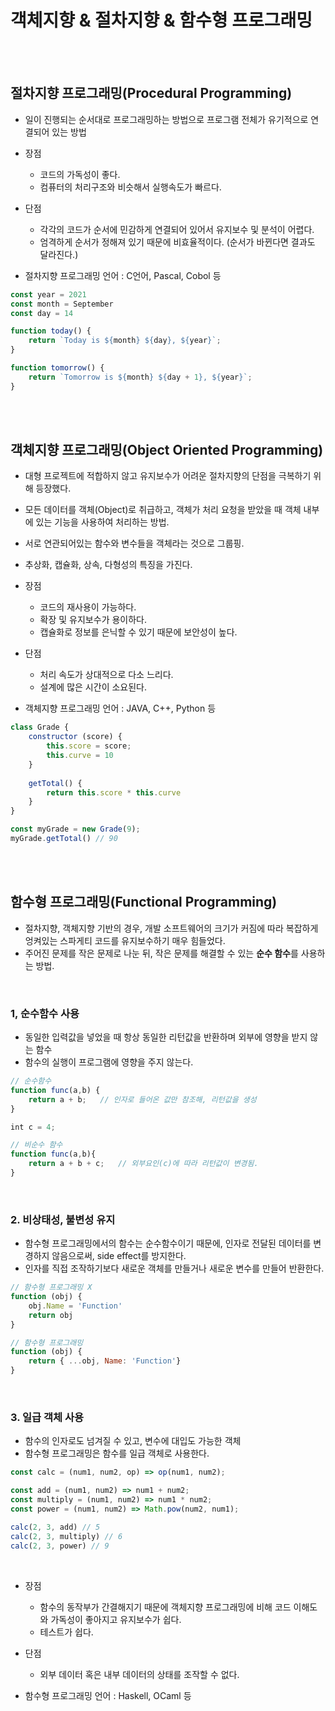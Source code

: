 # 객체지향 & 절차지향 & 함수형 프로그래밍

<br>
<br>

## 절차지향 프로그래밍(Procedural Programming)
- 일이 진행되는 순서대로 프로그래밍하는 방법으로 프로그램 전체가 유기적으로 연결되어 있는 방법

- 장점
	- 코드의 가독성이 좋다.
	- 컴퓨터의 처리구조와 비슷해서 실행속도가 빠르다.
- 단점
	- 각각의 코드가 순서에 민감하게 연결되어 있어서 유지보수 및 분석이 어렵다.
	- 엄격하게 순서가 정해져 있기 때문에 비효율적이다. (순서가 바뀐다면 결과도 달라진다.)
- 절차지향 프로그래밍 언어 : C언어, Pascal, Cobol 등

```javascript
const year = 2021
const month = September
const day = 14

function today() {
	return `Today is ${month} ${day}, ${year}`;
}

function tomorrow() {
	return `Tomorrow is ${month} ${day + 1}, ${year}`;
}
```

<br>
<br>

## 객체지향 프로그래밍(Object Oriented Programming)
- 대형 프로젝트에 적합하지 않고 유지보수가 어려운 절차지향의 단점을 극복하기 위해 등장했다.
- 모든 데이터를 객체(Object)로 취급하고, 객체가 처리 요청을 받았을 때 객체 내부에 있는 기능을 사용하여 처리하는 방법.
- 서로 연관되어있는 함수와 변수들을 객체라는 것으로 그룹핑.
- 추상화, 캡슐화, 상속, 다형성의 특징을 가진다.

- 장점
	- 코드의 재사용이 가능하다.
	- 확장 및 유지보수가 용이하다.
	- 캡슐화로 정보를 은닉할 수 있기 때문에 보안성이 높다.

- 단점
	- 처리 속도가 상대적으로 다소 느리다.
	- 설계에 많은 시간이 소요된다.

- 객체지향 프로그래밍 언어 : JAVA, C++, Python 등

```javascript
class Grade {
    constructor (score) {
    	this.score = score;
        this.curve = 10 
    }
    
    getTotal() {
    	return this.score * this.curve
    }
}

const myGrade = new Grade(9);
myGrade.getTotal() // 90
```

<br>
<br>

## 함수형 프로그래밍(Functional Programming)
- 절차지향, 객체지향 기반의 경우, 개발 소프트웨어의 크기가 커짐에 따라 복잡하게 엉켜있는 스파게티 코드를 유지보수하기 매우 힘들었다.
- 주어진 문제를 작은 문제로 나눈 뒤, 작은 문제를 해결할 수 있는 **순수 함수**를 사용하는 방법.

<br>

### 1, 순수함수 사용
- 동일한 입력값을 넣었을 때 항상 동일한 리턴값을 반환하며 외부에 영향을 받지 않는 함수
- 함수의 실행이 프로그램에 영향을 주지 않는다.

```javascript
// 순수함수
function func(a,b) {
	return a + b;   // 인자로 들어온 값만 참조해, 리턴값을 생성
}

int c = 4;

// 비순수 함수
function func(a,b){
	return a + b + c;   // 외부요인(c)에 따라 리턴값이 변경됨.
}
```

<br>

### 2. 비상태성, 불변성 유지
- 함수형 프로그래밍에서의 함수는 순수함수이기 때문에, 인자로 전달된 데이터를 변경하지 않음으로써, side effect를 방지한다.
- 인자를 직접 조작하기보다 새로운 객체를 만들거나 새로운 변수를 만들어 반환한다. 

```javascript
// 함수형 프로그래밍 X
function (obj) {
    obj.Name = 'Function'
    return obj
}

// 함수형 프로그래밍
function (obj) {
    return { ...obj, Name: 'Function'}
}
```

<br>

### 3. 일급 객체 사용
- 함수의 인자로도 넘겨질 수 있고, 변수에 대입도 가능한 객체
- 함수형 프로그래밍은 함수를 일급 객체로 사용한다.

```javascript
const calc = (num1, num2, op) => op(num1, num2);

const add = (num1, num2) => num1 + num2;
const multiply = (num1, num2) => num1 * num2;
const power = (num1, num2) => Math.pow(num2, num1);

calc(2, 3, add) // 5
calc(2, 3, multiply) // 6
calc(2, 3, power) // 9
```

<br>

- 장점
	- 함수의 동작부가 간결해지기 때문에 객체지향 프로그래밍에 비해 코드 이해도와 가독성이 좋아지고 유지보수가 쉽다.
	- 테스트가 쉽다.
- 단점
	- 외부 데이터 혹은 내부 데이터의 상태를 조작할 수 없다.

- 함수형 프로그래밍 언어 : Haskell, OCaml 등

<br>
